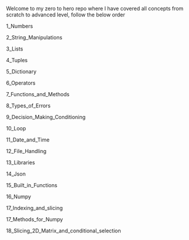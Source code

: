 Welcome to my zero to hero repo where I have covered all concepts from scratch to advanced level, follow the below order

1_Numbers

2_String_Manipulations

3_Lists

4_Tuples

5_Dictionary

6_Operators

7_Functions_and_Methods

8_Types_of_Errors

9_Decision_Making_Conditioning

10_Loop

11_Date_and_Time

12_File_Handling

13_Libraries

14_Json

15_Built_in_Functions

16_Numpy

17_Indexing_and_slicing

17_Methods_for_Numpy

18_Slicing_2D_Matrix_and_conditional_selection

